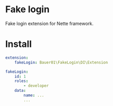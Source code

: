 Fake login
==========

Fake login extension for Nette framework.

# Install

```yml
extension:
    fakeLogin: Bauer01\FakeLogin\DI\Extension

fakeLogin:
    id: 1
    roles:
        - developer
    data:
        name: ...
        ...
```